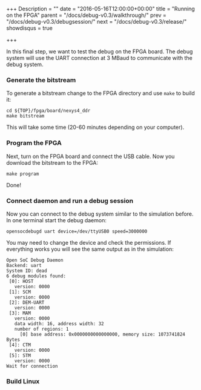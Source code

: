 +++
Description = ""
date = "2016-05-16T12:00:00+00:00"
title = "Running on the FPGA"
parent = "/docs/debug-v0.3/walkthrough/"
prev = "/docs/debug-v0.3/debugsession/"
next = "/docs/debug-v0.3/release/"
showdisqus = true

+++

In this final step, we want to test the debug on the FPGA board. The
debug system will use the UART connection at 3 MBaud to communicate
with the debug system.

### Generate the bitstream

To generate a bitstream change to the FPGA directory and use `make` to
build it:

    cd ${TOP}/fpga/board/nexys4_ddr
    make bitstream

This will take some time (20-60 minutes depending on your
computer).

### Program the FPGA

Next, turn on the FPGA board and connect the USB cable. Now you
download the bitstream to the FPGA:

    make program

Done!

### Connect daemon and run a debug session

Now you can connect to the debug system similar to the simulation
before. In one terminal start the debug daemon:

    opensocdebugd uart device=/dev/ttyUSB0 speed=3000000

You may need to change the device and check the permissions. If
everything works you will see the same output as in the simulation:

	Open SoC Debug Daemon
	Backend: uart
	System ID: dead
	6 debug modules found:
	 [0]: HOST
       version: 0000
     [1]: SCM
       version: 0000
     [2]: DEM-UART
       version: 0000
     [3]: MAM
       version: 0000
       data width: 16, address width: 32
       number of regions: 1
         [0] base address: 0x0000000000000000, memory size: 1073741824 Bytes
     [4]: CTM
       version: 0000
     [5]: STM
       version: 0000
    Wait for connection

### Build Linux

